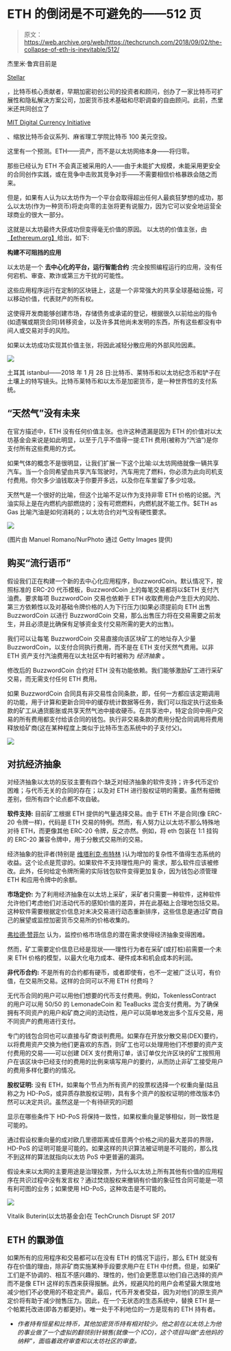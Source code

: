 # ETH 的倒闭是不可避免的——512 页

> 原文：<https://web.archive.org/web/https://techcrunch.com/2018/09/02/the-collapse-of-eth-is-inevitable/512/>

杰里米·鲁宾目前是

[Stellar](https://web.archive.org/web/20190925151326/https://www.stellar.org/)

，比特币核心贡献者，早期加密初创公司的投资者和顾问，创办了一家比特币可扩展性和隐私解决方案公司，加密货币技术基础和尽职调查的自由顾问。此前，杰里米还共同创立了

[MIT Digital Currency Initiative](https://web.archive.org/web/20190925151326/https://dci.mit.edu/)

、缩放比特币会议系列、麻省理工学院比特币 100 美元空投。

这里有一个预测。ETH——资产，而不是以太坊网络本身——将归零。

那些已经认为 ETH 不会真正被采用的人——由于未能扩大规模，未能采用更安全的合同创作实践，或在竞争中击败其竞争对手——不需要相信价格暴跌会随之而来。

但是，如果有人认为以太坊作为一个平台会取得超出任何人最疯狂梦想的成功，那么以太坊(作为一种货币)将走向零的主张将更有说服力，因为它可以安全地运营全球商业的很大一部分。

这就是以太坊最终大获成功但变得毫无价值的原因。 以太坊的价值主张，由[【ethereum.org】](https://web.archive.org/web/20190925151326/https://www.ethereum.org/)给出，如下:

**构建不可阻挡的应用**

以太坊是一个 **去中心化的平台，运行智能合约** :完全按照编程运行的应用，没有任何宕机、审查、欺诈或第三方干扰的可能性。

这些应用程序运行在定制的区块链上，这是一个非常强大的共享全球基础设施，可以移动价值，代表财产的所有权。

这使得开发商能够创建市场，存储债务或承诺的登记，根据很久以前给出的指令(如遗嘱或期货合同)转移资金，以及许多其他尚未发明的东西，所有这些都没有中间人或交易对手的风险。

如果以太坊成功实现其价值主张，将因此减轻分散应用的外部风险因素。

![](img/1096f743164b31a879aa4c14dd9d748e.png)

土耳其 i̇stanbul——2018 年 1 月 28 日:比特币、莱特币和以太坊纪念币和铲子在土壤上的特写镜头。比特币莱特币和以太币是加密货币，是一种世界性的支付系统。

## “天然气”没有未来

在官方描述中，ETH 没有任何价值主张。也许这种遗漏是因为 ETH 的价值对以太坊基金会来说是如此明显，以至于几乎不值得一提:ETH 费用(被称为“汽油”)是你支付所有这些费用的方式。

如果气体的概念不是很明显，让我们扩展一下这个比喻:以太坊网络就像一辆共享汽车。当一个合同希望由共享汽车驾驶时，汽车用完了燃料，你必须为此向司机支付费用。你欠多少油钱取决于你要开多远，以及你在车里留了多少垃圾。

天然气是一个很好的比喻，但这个比喻不足以作为支持非零 ETH 价格的论据。汽油实际上是在内燃机内部燃烧的；没有可燃燃料，内燃机就不能工作。$ETH as Gas 比喻汽油是如何消耗的；以太坊合约对气没有硬性要求。 

![](img/dd769233cbc1cbd561443dadc72dde82.png)

(图片由 Manuel Romano/NurPhoto 通过 Getty Images 提供)

## 购买“流行语币”

假设我们正在构建一个新的去中心化应用程序，BuzzwordCoin。默认情况下，按照标准的 ERC-20 代币模板，BuzzwordCoin 上的每笔交易都将以$ETH 支付汽油费。要求每项 BuzzwordCoin 交易也依赖于 ETH 收取费用会产生巨大的风险、第三方依赖性以及对基础令牌价格的人为下行压力(如果必须提前向 ETH 出售 BuzzwordCoin 以进行 BuzzwordCoin 交易，那么出售压力将在交易需要之前发生，并且必须是比确保有足够资金支付交易所需的更大的出售)。

我们可以让每笔 BuzzwordCoin 交易直接向该区块矿工的地址存入少量 BuzzwordCoin，以支付合同执行费用，而不是在 ETH 支付天然气费用。以非 ETH 资产支付汽油费用在以太社区中有时被称为 *经济抽象* 。

修改后的 BuzzwordCoin 合约对 ETH 没有功能依赖。我们能够激励矿工进行采矿交易，而无需支付任何 ETH 费用。

如果 BuzzwordCoin 合同具有非交易性合同条款，即，任何一方都应该定期调用的功能，用于计算和更新合同中的缓存统计数据等任务，我们可以指定执行这些条款的矿工从通货膨胀或共享天然气池中接收硬币。在共享池中，特定合同中用户交易的所有费用都支付给该合同的钱包。执行非交易条款的费用分配合同调用将费用释放给矿商(这在某种程度上类似于比特币生态系统中的子支付父)。

![](img/7c1ccb8c243a4df691c2076389c68236.png)

## 对抗经济抽象

对经济抽象以太坊的反驳主要有四个:缺乏对经济抽象的软件支持；许多代币定价困难；与代币无关的合同的存在；以及对 ETH 进行股权证明的需要。虽然有细微差别，但所有四个论点都不攻自破。

**软件支持:** 目前矿工根据 ETH 提供的气量选择交易。由于 ETH 不是合同(像 ERC-20 令牌一样)，代码是 ETH 交易的特例。然而，有人努力让以太坊不那么特殊地对待 ETH，而更像其他 ERC-20 令牌，反之亦然。[](https://web.archive.org/web/20190925151326/https://weth.io/)例如，将 eth 包装在 1:1 挂钩的 ERC-20 兼容令牌中，用于分散式交易所的交易。

经济抽象的批评者(特别是 [维塔利克·布特林](https://web.archive.org/web/20190925151326/https://ethresear.ch/t/pos-and-economic-abstraction-stakers-would-be-able-to-accept-gas-price-in-any-erc20-token/721/6) )认为增加的复杂性不值得生态系统的收益。这个论点是荒谬的。如果软件不支持理性用户的 需求，那么软件应该被修改。此外，任何给定令牌所需的实际钱包软件变得更加复杂，因为钱包必须管理 ETH 和应用令牌中的余额。

**市场定价:** 为了利用经济抽象在以太坊上采矿，采矿者只需要一种软件，这种软件允许他们考虑他们对活动代币的感知价值的差异，并在此基础上合理地包括交易。这种软件需要根据定价信息对未决交易进行动态重新排序，这些信息是通过矿商自己的展望或监控加密货币交易所的价格收集的。

[弗拉德·赞菲尔](https://web.archive.org/web/20190925151326/https://medium.com/@Vlad_Zamfir/against-economic-abstraction-e27f4cbba5a7) 认为，监控价格市场信息的潜在需求使得经济抽象变得困难。

然而，矿工需要定价信息已经是现状——理性行为者在采矿(或打桩)前需要一个未来 ETH 价格的模型，以最大化电力成本、硬件成本和机会成本的利润。

**非代币合约:** 不是所有的合约都有硬币，或者即使有，也不一定被广泛认可，有价值，在交易所交易。这样的合同可以不用 ETH 付费吗？

无代币合同的用户可以用他们想要的代币支付费用。例如，TokenlessContract 的用户可以用 50/50 的 LemonadeCoin 和 TeaBucks 混合支付费用。为了确保拥有不同资产的用户和矿商之间的流动性，用户可以简单地发出多个互斥交易，用不同资产的费用进行支付。

专门的钱包合同也可以直接与矿商谈判费用。如果存在开放分散交易(DEX)要约，以将费用资产交换为他们更喜欢的东西，则矿工也可以处理用他们不想要的资产支付费用的交易——可以创建 DEX 支付费用订单，该订单仅允许区块的矿工按照用户在该区块中已经支付的费用的比例来填写用户的要约，从而防止非矿工接受用户的费用多样化要约的情况。

**股权证明:** 没有 ETH，如果每个节点为所有资产的投票权选择一个权重向量(姑且称之为 HD-PoS，或异质存款股权证明)，具有多个资产的股权证明的修改版本仍然可以决定共识。虽然这是一个有待研究的问题

显示在哪些条件下 HD-PoS 将保持一致性，如果权重向量足够相似，则一致性是可能的。

通过假设权重向量的成对欧几里德距离或任意两个价格之间的最大差异的界限，HD-PoS 的证明可能是可能的。如果这样的共识算法被证明是不可能的，那么找不到这样的算法就指向以太坊 PoS 中更普遍的漏洞。

假设未来以太网的主要用途是治理投票，为什么以太坊上所有其他有价值的应用程序在共识过程中没有发言权？通过焚烧股权来撤销有价值的象征性合同可能是一项有利可图的业务；如果使用 HD-PoS，这种攻击是不可能的。

![](img/50cc5084b463718966732f6674882e4f.png)

Vitalik Buterin(以太坊基金会)在 TechCrunch Disrupt SF 2017

## ETH 的飘渺值

如果所有的应用程序和交易都可以在没有 ETH 的情况下运行，那么 ETH 就没有存在价值的理由，除非矿商实施某种手段要求用户在 ETH 中付费。但是，如果矿工们是不协调的、相互不感兴趣的、理性的，他们会更愿意以他们自己选择的资产而不是像 ETH 这样的东西来获得报酬。此外，规避风险的用户会希望最大限度地减少他们不必使用的不稳定资产。最后，代币开发者受益，因为对他们的原生资产定价将有助于减少抛售压力。因此，在一个无状态的生态系统中，替换 ETH 是一个帕累托改进(即各方都更好)。唯一处于不利地位的一方是现有的 ETH 持有者。

*   *作者持有恒星和比特币，其他加密货币持有相对较少。他之前在以太坊上为他的事业做了一个虚拟的翻领别针销售(就像一个 ICO)，这个项目叫做“去他妈的纳粹”，面临着政府审查和以太坊社区的审查。*